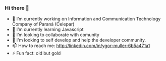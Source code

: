 ### Hi there 👋


- 🔭 I’m currently working on Information and Communication Technology Company of Paraná (Celepar)
- 🌱 I’m currently learning Javascript
- 👯 I’m looking to collaborate with comunity
- 🤔 I'm looking to self develop and help the developer community.
- 📫 How to reach me: http://linkedin.com/in/ygor-muller-6b5a471a1
- ⚡ Fun fact: old but gold

